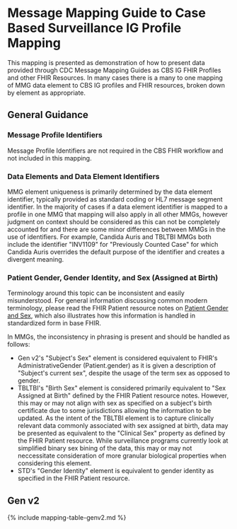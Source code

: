 # Message Mapping Guide to Case Based Surveillance IG Profile Mapping

This mapping is presented as demonstration of how to present data provided through CDC Message Mapping Guides as CBS IG FHIR Profiles and other FHIR Resources. In many cases there is a many to one mapping of MMG data element to CBS IG profiles and FHIR resources, broken down by element as appropriate.

## General Guidance
### Message Profile Identifiers

Message Profile Identifiers are not required in the CBS FHIR workflow and not included in this mapping.

### Data Elements and Data Element Identifiers
MMG element uniqueness is primarily determined by the data element identifier, typically provided as standard coding or HL7 message segment identifier. In the majority of cases if a data element identifier is mapped to a profile in one MMG that mapping will also apply in all other MMGs, however judgment on context should be considered as this can not be completely accounted for and there are some minor differences between MMGs in the use of identifiers. For example, Candida Auris and TBLTBI MMGs both include the identifier "INV1109" for "Previously Counted Case" for which Candida Auris overrides the default purpose of the identifier and creates a divergent meaning.

### Patient Gender, Gender Identity, and Sex (Assigned at Birth)

Terminology around this topic can be inconsistent and easily misunderstood. For general information discussing common modern terminology, please read the FHIR Patient resource notes on [Patient Gender and Sex](https://www.hl7.org/fhir/patient.html#gender), which also illustrates how this information is handled in standardized form in base FHIR.

In MMGs, the inconsistency in phrasing is present and should be handled as follows:
* Gen v2's "Subject's Sex" element is considered equivalent to FHIR's AdministrativeGender (Patient.gender) as it is given a description of "Subject's current sex", despite the usage of the term sex as opposed to gender.
* TBLTBI's "Birth Sex" element is considered primarily equivalent to "Sex Assigned at Birth" defined by the FHIR Patient resource notes. However, this may or may not align with sex as specified on a subject's birth certificate due to some jurisdictions allowing the information to be updated. As the intent of the TBLTBI element is to capture clinically relevant data commonly associated with sex assigned at birth, data may be presented as equivalent to the "Clinical Sex" property as defined by the FHIR Patient resource. While surveillance programs currently look at simplified binary sex bining of the data, this may or may not neccessitate consideration of more granular biological properties when considering this element.
* STD's "Gender Identity" element is equivalent to gender identity as specified in the FHIR Patient resource.

## Gen v2

{% include mapping-table-genv2.md %}